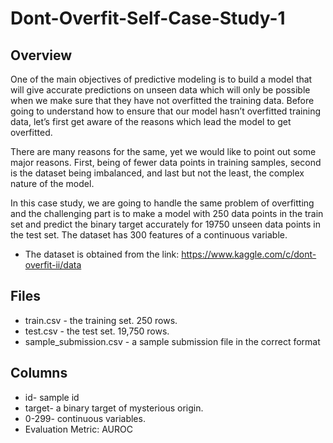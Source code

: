 # Dont-Overfit-Self-Case-Study-1

## Overview

One of the main objectives of predictive modeling is to build a model that will give accurate predictions on unseen data which will only be possible when we make sure that they have not overfitted the training data. Before going to understand how to ensure that our model hasn’t overfitted training data, let’s first get aware of the reasons which lead the model to get overfitted.
	
There are many reasons for the same, yet we would like to point out some major reasons. First, being of fewer data points in training samples, second is the dataset being imbalanced, and last but not the least, the complex nature of the model.
	 
In this case study, we are going to handle the same problem of overfitting and the challenging part is to make a model with 250 data points in the train set and predict the binary target accurately for 19750 unseen data points in the test set. The dataset has 300 features of a continuous variable.
	
* The dataset is obtained from the link: https://www.kaggle.com/c/dont-overfit-ii/data
	
## Files
* train.csv - the training set. 250 rows.
* test.csv - the test set. 19,750 rows.
* sample_submission.csv - a sample submission file in the correct format
## Columns
* id- sample id
* target- a binary target of mysterious origin.
* 0-299- continuous variables.
* Evaluation Metric: AUROC
